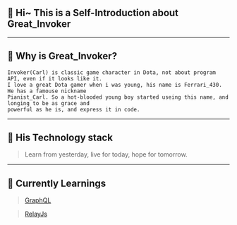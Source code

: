 ## 👋 Hi~ This is a Self-Introduction about Great_Invoker 
---
## 👀 Why is Great_Invoker?
    Invoker(Carl) is classic game character in Dota, not about program API, even if it looks like it. 
    I love a great Dota gamer when i was young, his name is Ferrari_430. He has a famouse nickname 
    Pianist_Carl. So a hot-blooded young boy started useing this name, and longing to be as grace and
    powerful as he is, and express it in code.
---
## 🌱 His Technology stack
> Learn from yesterday, live for today, hope for tomorrow.
---
## 🌱 Currently Learnings
>[GraphQL](https://graphql.cn/)

>[RelayJs](https://github.com/relayjs)
